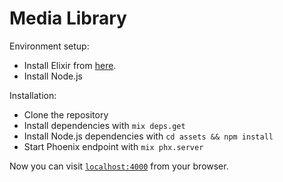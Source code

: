 # Media Library

Environment setup:

  * Install Elixir from [here](https://elixir-lang.org/install.html).
  * Install Node.js
  
Installation:

  * Clone the repository
  * Install dependencies with `mix deps.get`
  * Install Node.js dependencies with `cd assets && npm install`
  * Start Phoenix endpoint with `mix phx.server`

Now you can visit [`localhost:4000`](http://localhost:4000) from your browser.